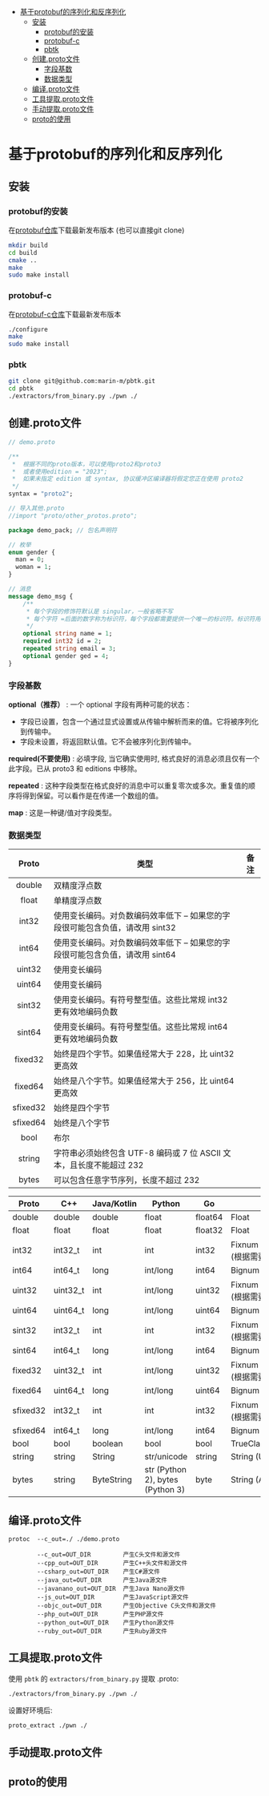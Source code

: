 - [基于protobuf的序列化和反序列化](#基于protobuf的序列化和反序列化)
  - [安装](#安装)
    - [protobuf的安装](#protobuf的安装)
    - [protobuf-c](#protobuf-c)
    - [pbtk](#pbtk)
  - [创建.proto文件](#创建proto文件)
    - [字段基数](#字段基数)
    - [数据类型](#数据类型)
  - [编译.proto文件](#编译proto文件)
  - [工具提取.proto文件](#工具提取proto文件)
  - [手动提取.proto文件](#手动提取proto文件)
  - [proto的使用](#proto的使用)

# 基于protobuf的序列化和反序列化

## 安装

### protobuf的安装

在[protobuf仓库](https://github.com/protocolbuffers/protobuf)下载最新发布版本 (也可以直接git clone)

```sh
mkdir build
cd build
cmake ..
make
sudo make install
```

### protobuf-c

在[protobuf-c仓库](https://github.com/protobuf-c)下载最新发布版本

```sh
./configure
make
sudo make install
```

### pbtk

```sh
git clone git@github.com:marin-m/pbtk.git
cd pbtk
./extractors/from_binary.py ./pwn ./
```

## 创建.proto文件

```proto
// demo.proto

/**
 *  根据不同的proto版本，可以使用proto2和proto3
 *  或者使用edition = "2023";
 *  如果未指定 edition 或 syntax, 协议缓冲区编译器将假定您正在使用 proto2
 */
syntax = "proto2"; 

// 导入其他.proto
//import "proto/other_protos.proto";

package demo_pack; // 包名声明符

// 枚举
enum gender {
  man = 0;
  woman = 1;
}

// 消息
message demo_msg {
    /**
     * 每个字段的修饰符默认是 singular，一般省略不写
     * 每个字符 =后面的数字称为标识符，每个字段都需要提供一个唯一的标识符。标识符用来在消息的二进制格式中识别各个字段，一旦使用就不能够再改变。
     */
    optional string name = 1;
    required int32 id = 2;
    repeated string email = 3;
    optional gender ged = 4;
}
```

### 字段基数

__optional（推荐）__ : 一个 optional 字段有两种可能的状态：
- 字段已设置，包含一个通过显式设置或从传输中解析而来的值。它将被序列化到传输中。
- 字段未设置，将返回默认值。它不会被序列化到传输中。

__required(不要使用)__ : 必填字段, 当它确实使用时, 格式良好的消息必须且仅有一个此字段。已从 proto3 和 editions 中移除。

__repeated__ : 这种字段类型在格式良好的消息中可以重复零次或多次。重复值的顺序将得到保留。可以看作是在传递一个数组的值。

__map__ : 这是一种键/值对字段类型。

### 数据类型

| Proto | 类型| 备注 |
|  :----:  | ----  | ---- |
| double | 双精度浮点数 |
| float |	单精度浮点数 |
| int32 | 使用变长编码。对负数编码效率低下 – 如果您的字段很可能包含负值，请改用 sint32 |
| int64 | 使用变长编码。对负数编码效率低下 – 如果您的字段很可能包含负值，请改用 sint64 |
| uint32 | 使用变长编码 |
| uint64 | 使用变长编码 |
| sint32 | 使用变长编码。有符号整型值。这些比常规 int32 更有效地编码负数 |
| sint64 | 使用变长编码。有符号整型值。这些比常规 int64 更有效地编码负数 |
| fixed32 | 始终是四个字节。如果值经常大于 228，比 uint32 更高效 |
| fixed64 | 始终是八个字节。如果值经常大于 256，比 uint64 更高效 |
| sfixed32 | 始终是四个字节 |
| sfixed64 | 始终是八个字节 |
| bool | 布尔 |
| string | 字符串必须始终包含 UTF-8 编码或 7 位 ASCII 文本，且长度不能超过 232 |
| bytes | 可以包含任意字节序列，长度不超过 232 |

| Proto | C++ | Java/Kotlin | Python | Go | Ruby | C# | PHP | Dart | Rust|
| ---- | ---- | ---- | ---- | ---- | ---- | ---- | ---- | ---- | ---- |
| double | double | double | float | float64 | Float | double | float | double | f64 |
| float | float | float | float | float32 | Float | float | float | double | f32 |
| int32 | int32_t | int | int | int32 | Fixnum 或 Bignum (根据需要) | int | integer | int | i32 |
| int64 | int64_t | long | int/long | int64 | Bignum | long | integer/string | Int64 | i64 |
| uint32 | uint32_t | int | int/long | uint32 | Fixnum 或 Bignum (根据需要) | uint | integer | int | u32 |
| uint64 | uint64_t | long | int/long | uint64 | Bignum | ulong | integer/string | Int64 | u64 |
| sint32 | int32_t | int | int | int32 | Fixnum 或 Bignum (根据需要) | int | integer | int | i32 |
| sint64 | int64_t | long | int/long | int64 | Bignum | long | integer/string | Int64 | i64 |
| fixed32 | uint32_t | int | int/long | uint32 | Fixnum 或 Bignum (根据需要) | uint | integer | int | u32 |
| fixed64 | uint64_t | long | int/long | uint64 | Bignum | ulong | integer/string | Int64 | u64 |
| sfixed32 | int32_t | int | int | int32 | Fixnum 或 Bignum (根据需要) | int | integer | int | i32 |
| sfixed64 | int64_t | long | int/long | int64 | Bignum | long | integer/string | Int64 | i64 |
| bool | bool | boolean | bool | bool | TrueClass/FalseClass | bool | boolean | bool | bool |
| string | string | String | str/unicode | string | String (UTF-8) | string | string | String | ProtoString |
| bytes | string | ByteString | str (Python 2), bytes (Python 3) | byte | String (ASCII-8BIT) | ByteString | string | List |ProtoBytes |

## 编译.proto文件

```
protoc  --c_out=./ ./demo.proto

        --c_out=OUT_DIR         产生C头文件和源文件
        --cpp_out=OUT_DIR       产生C++头文件和源文件
        --csharp_out=OUT_DIR    产生C#源文件
        --java_out=OUT_DIR      产生Java源文件
        --javanano_out=OUT_DIR  产生Java Nano源文件
        --js_out=OUT_DIR        产生JavaScript源文件
        --objc_out=OUT_DIR      产生Objective C头文件和源文件
        --php_out=OUT_DIR       产生PHP源文件
        --python_out=OUT_DIR    产生Python源文件
        --ruby_out=OUT_DIR      产生Ruby源文件
```

## 工具提取.proto文件

使用 `pbtk` 的 `extractors/from_binary.py` 提取 .proto:

```sh
./extractors/from_binary.py ./pwn ./
```

设置好环境后:

```sh
proto_extract ./pwn ./
```

## 手动提取.proto文件

## proto的使用